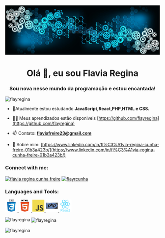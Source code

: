 ![banner](https://github.com/flayregina/dsmeta.css/blob/main/img/banner.jpg?raw=true)

<h1 align="center">Olá 👋, eu sou Flavia Regina</h1>
<h3 align="center">Sou nova nesse mundo da programação e estou encantada!</h3>

<p align="left"> <img src="https://komarev.com/ghpvc/?username=flayregina&label=Profile%20views&color=0e75b6&style=flat" alt="flayregina" /> </p>

- 🌱Atualmente estou estudando **JavaScript,React,PHP,HTML e CSS.**

- 👨‍💻 Meus aprendizados estão disponiveis [https://github.com/flayregina](https://github.com/flayregina)

- 📫 Contato: **flaviafreire23@gmail.com**

- 📄 Sobre mim: [https://www.linkedin.com/in/fl%C3%A1via-regina-cunha-freire-01b3a423b/](https://www.linkedin.com/in/fl%C3%A1via-regina-cunha-freire-01b3a423b/)

<h3 align="left">Connect with me:</h3>
<p align="left">
<a href="https://linkedin.com/in/flávia regina cunha freire" target="blank"><img align="center" src="https://raw.githubusercontent.com/rahuldkjain/github-profile-readme-generator/master/src/images/icons/Social/linked-in-alt.svg" alt="flávia regina cunha freire" height="30" width="40" /></a>
<a href="https://instagram.com/flayrcunha" target="blank"><img align="center" src="https://raw.githubusercontent.com/rahuldkjain/github-profile-readme-generator/master/src/images/icons/Social/instagram.svg" alt="flayrcunha" height="30" width="40" /></a>
</p>

<h3 align="left">Languages and Tools:</h3>
<p align="left"> <a href="https://www.w3schools.com/css/" target="_blank" rel="noreferrer"> <img src="https://raw.githubusercontent.com/devicons/devicon/master/icons/css3/css3-original-wordmark.svg" alt="css3" width="40" height="40"/> </a> <a href="https://www.w3.org/html/" target="_blank" rel="noreferrer"> <img src="https://raw.githubusercontent.com/devicons/devicon/master/icons/html5/html5-original-wordmark.svg" alt="html5" width="40" height="40"/> </a> <a href="https://developer.mozilla.org/en-US/docs/Web/JavaScript" target="_blank" rel="noreferrer"> <img src="https://raw.githubusercontent.com/devicons/devicon/master/icons/javascript/javascript-original.svg" alt="javascript" width="40" height="40"/> </a> <a href="https://www.php.net" target="_blank" rel="noreferrer"> <img src="https://raw.githubusercontent.com/devicons/devicon/master/icons/php/php-original.svg" alt="php" width="40" height="40"/> </a> <a href="https://reactjs.org/" target="_blank" rel="noreferrer"> <img src="https://raw.githubusercontent.com/devicons/devicon/master/icons/react/react-original-wordmark.svg" alt="react" width="40" height="40"/> </a> </p>

<p><img align="left" src="https://github-readme-stats.vercel.app/api/top-langs?username=flayregina&show_icons=true&theme=dark&locale=en&layout=compact" alt="flayregina" /></p>

<p>&nbsp;<img align="center" src="https://github-readme-stats.vercel.app/api?username=flayregina&show_icons=true&theme=dark&locale=en" alt="flayregina" /></p>

<p><img align="center" src="https://github-readme-streak-stats.herokuapp.com/?user=flayregina&theme=dark" alt="flayregina" /></p>
